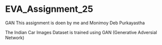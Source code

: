 # EVA_Assignment_25
GAN
This assignment is doen by me and Monimoy Deb Purkayastha

The Indian Car Images Dataset is trained using  GAN (Generative Adversial Network)
